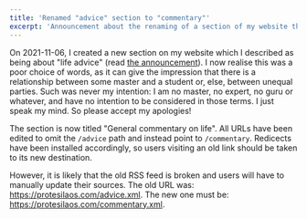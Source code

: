 ```yaml
---
title: 'Renamed "advice" section to "commentary"'
excerpt: 'Announcement about the renaming of a section of my website that used to be about "life advice".'
---
```


On 2021-11-06, I created a new section on my website which I described
as being about "life advice" (read [the
announcement](https://protesilaos.com/news/2021-11-06-new-section-life-advice/)).
I now realise this was a poor choice of words, as it can give the
impression that there is a relationship between some master and a
student or, else, between unequal parties.  Such was never my intention:
I am no master, no expert, no guru or whatever, and have no intention to
be considered in those terms.  I just speak my mind.  So please accept
my apologies!

The section is now titled "General commentary on life".  All URLs have
been edited to omit the `/advice` path and instead point to
`/commentary`.  Redicects have been installed accordingly, so users
visiting an old link should be taken to its new destination.

However, it is likely that the old RSS feed is broken and users will
have to manually update their sources.  The old URL was:
<https://protesilaos.com/advice.xml>.  The new one must be:
<https://protesilaos.com/commentary.xml>.
